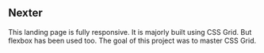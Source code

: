 ## Nexter

This landing page is fully responsive. It is majorly built using CSS Grid. But flexbox has been used too. The goal of this project was to master CSS Grid.



